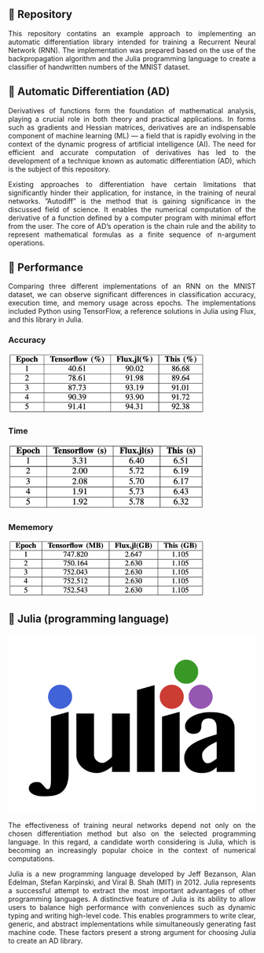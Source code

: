 ## :small_blue_diamond: Repository
 <div align="justify">
  This repository contatins an example approach to implementing an automatic differentiation library intended for training a Recurrent Neural Network (RNN). The implementation was prepared based on the use of the backpropagation algorithm and the Julia programming language to create a classifier of handwritten numbers of the MNIST dataset.
 </div>

## :small_blue_diamond: Automatic Differentiation (AD)
 <div align="justify">
   Derivatives of functions form the foundation of mathematical analysis, playing a crucial role in both theory and practical applications. In forms such as gradients and Hessian matrices, derivatives are an indispensable component of machine learning (ML) — a field that is rapidly evolving in the context of the dynamic progress of artificial intelligence (AI). The need for efficient and accurate computation of derivatives has led to the development of a technique known as automatic differentiation (AD), which is the subject of this repository.

   Existing approaches to differentiation have certain limitations that significantly hinder their application, for instance, in the training of neural networks. ”Autodiff” is the method that is gaining significance in the discussed field of science. It enables the numerical computation of the derivative of a function defined by a computer program with minimal effort from the user. The core of AD’s operation is the chain rule and the ability to represent mathematical formulas as a finite sequence of n-argument operations.
</div>

## :small_blue_diamond: Performance
<div align="justify">
Comparing three different implementations of an RNN on the MNIST dataset, we can observe significant differences in classification accuracy, execution time, and memory usage across epochs. The implementations included Python using TensorFlow, a reference solutions in Julia using Flux, and this library in Julia.
</div>

### Accuracy

<img src="docs/accuracy.png" alt="drawing" width="400"/>

### Time
<img src="docs/time.png" alt="drawing" width="400"/>

### Mememory
<img src="docs/memory.png" alt="drawing" width="400"/>

## :small_blue_diamond: Julia (programming language)
![Julia logo](https://github.com/JuliaLang/julia-logo-graphics/blob/master/images/julia-language-logo-white-border.svg)

 <div align="justify">
The effectiveness of training neural networks depend not only on the chosen differentiation method but also on the selected programming language. In this regard, a candidate worth considering is Julia, which is becoming an increasingly popular choice in the context of numerical computations.

Julia is a new programming language developed by Jeff Bezanson, Alan Edelman, Stefan Karpinski, and Viral B. Shah (MIT) in 2012. Julia represents a successful attempt to extract the most important advantages of other programming languages. A distinctive feature of Julia is its ability to allow users to balance high performance with conveniences such as dynamic typing and writing high-level code. This enables programmers to write clear, generic, and abstract implementations while simultaneously generating fast machine code. These factors present a strong argument for choosing Julia to create an AD library.
 </div>
